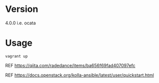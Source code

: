 # Version

4.0.0 i.e. ocata

# Usage

```
vagrant up
```

REF https://qiita.com/radedance/items/ba656f69fad407097efc

REF https://docs.openstack.org/kolla-ansible/latest/user/quickstart.html
